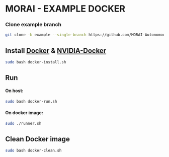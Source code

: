 # MORAI - EXAMPLE DOCKER
### Clone example branch 
```bash
git clone -b example --single-branch https://github.com/MORAI-Autonomous/MORAI-EXAMPLE.git
```

## Install [Docker](https://docs.docker.com/engine/install/ubuntu/) & [NVIDIA-Docker](https://docs.nvidia.com/datacenter/cloud-native/container-toolkit/install-guide.html#docker)
```bash
sudo bash docker-install.sh
```

## Run
#### On host:
```bash
sudo bash docker-run.sh
```

#### On docker image:
```bash
sudo ./runner.sh
```

## Clean Docker image
```bash
sudo bash docker-clean.sh
```